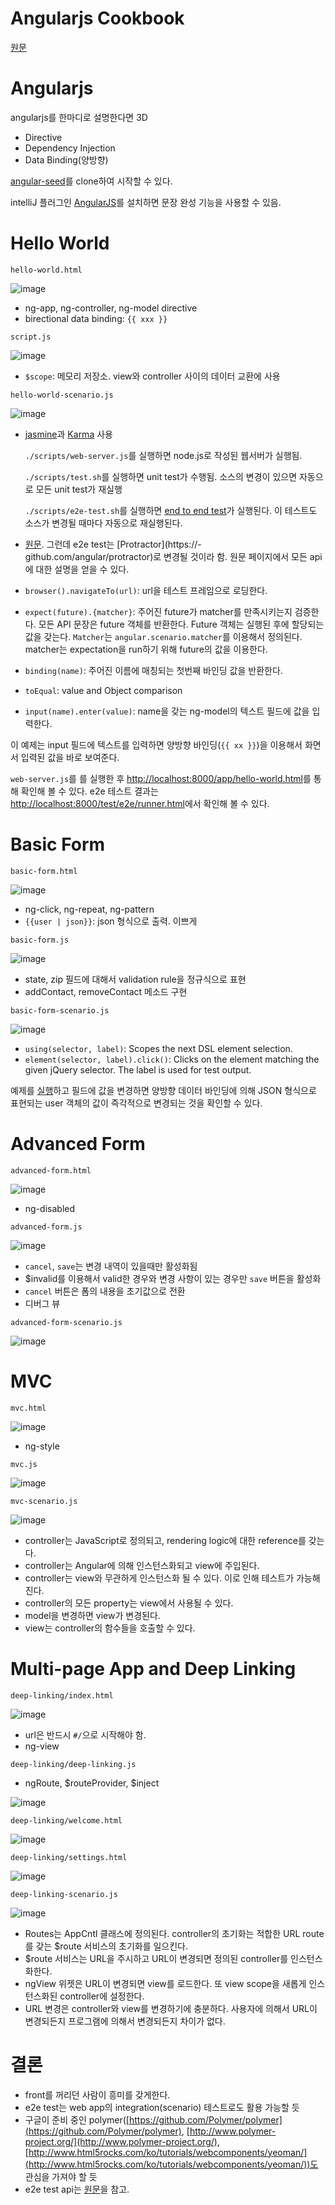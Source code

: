 # Angularjs Cookbook

[원문](http://docs.angularjs.org/cookbook)

# Angularjs

angularjs를 한마디로 설명한다면 3D

- Directive
- Dependency Injection
- Data Binding(양방향)

[angular-seed](https://github.com/angular/angular-seed)를 clone하여 시작할 수 있다.

intelliJ 플러그인 [AngularJS](https://github.com/johnlindquist/angularjs-plugin)를 설치하면 문장 완성 기능을 사용할 수 있음.

# Hello World

`hello-world.html`

![image](images/hello-world-index.html.png)

- ng-app, ng-controller, ng-model directive
- birectional data binding: `{{ xxx }}`

`script.js`

![image](images/hello-world-script.js.png)

- `$scope`: 메모리 저장소. view와 controller 사이의 데이터 교환에 사용

`hello-world-scenario.js`

![image](images/hello-world-scenario.js.png)

- [jasmine](http://pivotal.github.com/jasmine/)과 [Karma](http://karma-runner.github.io/) 사용

	`./scripts/web-server.js`를 실행하면 node.js로 작성된 웹서버가 실행됨.

	`./scripts/test.sh`를 실행하면 unit test가 수행됨. 소스의 변경이 있으면 자동으로 모든 unit test가 재실행

	`./scripts/e2e-test.sh`를 실행하면 [end to end test](http://docs.angularjs.org/guide/dev_guide.e2e-testing)가 실행된다. 이 테스트도 소스가 변경될 때마다 자동으로 재실행된다.
- [원문](http://docs.angularjs.org/guide/dev_guide.e2e-testing). 그런데 e2e test는 [Protractor](https://- github.com/angular/protractor)로 변경될 것이라 함. 원문 페이지에서 모든 api에 대한 설명을 얻을 수 있다.
- `browser().navigateTo(url)`: url을 테스트 프레임으로 로딩한다.
- `expect(future).{matcher}`: 주어진 future가 matcher를 만족시키는지 검증한다. 모든 API 문장은 future 객체를 반환한다. Future 객체는 실행된 후에 할당되는 값을 갖는다. `Matcher`는 `angular.scenario.matcher`를 이용해서 정의된다. matcher는 expectation을 run하기 위해 future의 값을 이용한다.
- `binding(name)`: 주어진 이름에 매칭되는 첫번째 바인딩 값을 반환한다.
- `toEqual`: value and Object comparison
- `input(name).enter(value)`: name을 갖는 ng-model의 텍스트 필드에 값을 입력한다.

이 예제는 input 필드에 텍스트를 입력하면 양방향 바인딩(`{{ xx }}`)을 이용해서 화면서 입력된 값을 바로 보여준다.

`web-server.js`를 를 실행한 후 [http://localhost:8000/app/hello-world.html](http://localhost:8000/app/hello-world.html)를 통해 확인해 볼 수 있다. e2e 테스트 결과는 [http://localhost:8000/test/e2e/runner.html](http://localhost:8000/test/e2e/runner.html)에서 확인해 볼 수 있다.

# Basic Form
`basic-form.html`

![image](images/basic-form.html.png)

- ng-click, ng-repeat, ng-pattern
- `{{user | json}}`: json 형식으로 출력. 이쁘게

`basic-form.js`

![image](images/basic-form.js.png)

- state, zip 필드에 대해서 validation rule을 정규식으로 표현
- addContact, removeContact 메소드 구현

`basic-form-scenario.js`

![image](images/basic-form-scenario.js.png)

- `using(selector, label)`: Scopes the next DSL element selection.
- `element(selector, label).click()`: Clicks on the element matching the given jQuery selector. The label is used for test output.

예제를 [실행](http://localhost:8000/app/basic-form.html)하고 필드에 값을 변경하면 양방향 데이터 바인딩에 의해 JSON 형식으로 표현되는 user 객체의 값이 즉각적으로 변경되는 것을 확인할 수 있다.

# Advanced Form

`advanced-form.html`

![image](images/advanced-form.html.png)

- ng-disabled

`advanced-form.js`

![image](images/advanced-form.js.png)

- `cancel`, `save`는 변경 내역이 있을때만 활성화됨
- $invalid를 이용해서 valid한 경우와 변경 사항이 있는 경우만 `save` 버튼을 활성화
- `cancel` 버튼은 폼의 내용을 초기값으로 전환
- 디버그 뷰

`advanced-form-scenario.js`

![image](images/advanced-form-scenario.js.png)

# MVC

`mvc.html`

![image](images/mvc.html.png)

- ng-style

`mvc.js`

![image](images/mvc.js.png)

`mvc-scenario.js`

![image](images/mvc-scenario.js.png)

- controller는 JavaScript로 정의되고, rendering logic에 대한 reference를 갖는다.
- controller는 Angular에 의해 인스턴스화되고 view에 주입된다.
- controller는 view와 무관하게 인스턴스화 될 수 있다. 이로 인해 테스트가 가능해 진다.
- controller의 모든 property는 view에서 사용될 수 있다.
- model을 변경하면 view가 변경된다.
- view는 controller의 함수들을 호출할 수 있다.

# Multi-page App and Deep Linking

`deep-linking/index.html`

![image](images/deep-linking-index.html.png)

- url은 반드시 `#/`으로 시작해야 함.
- ng-view

`deep-linking/deep-linking.js`

- ngRoute, $routeProvider, $inject

![image](images/deep-linking.js.png)

`deep-linking/welcome.html`

![image](images/deep-linking-welcome.html.png)

`deep-linking/settings.html`

![image](images/deep-linking-settings.html.png)

`deep-linking-scenario.js`

![image](images/deep-linking-scenario.js.png)

- Routes는 AppCntl 클래스에 정의된다. controller의 초기화는 적합한 URL route를 갖는 $route 서비스의 초기화를 일으킨다.
- $route 서비스는 URL을 주시하고 URL이 변경되면 정의된 controller를 인스턴스화한다.
- ngView 위젯은 URL이 변경되면 view를 로드한다. 또 view scope을 새롭게 인스턴스화된 controller에 설정한다.
- URL 변경은 controller와 view를 변경하기에 충분하다. 사용자에 의해서 URL이 변경되든지 프로그램에 의해서 변경되든지 차이가 없다.

# 결론

- front를 꺼리던 사람이 흥미를 갖게한다.
- e2e test는 web app의 integration(scenario) 테스트로도 활용 가능할 듯
- 구글이 준비 중인 polymer([https://github.com/Polymer/polymer](https://github.com/Polymer/polymer), [http://www.polymer-project.org/](http://www.polymer-project.org/), [http://www.html5rocks.com/ko/tutorials/webcomponents/yeoman/](http://www.html5rocks.com/ko/tutorials/webcomponents/yeoman/))도 관심을 가져야 할 듯
- e2e test api는 [원문](http://docs.angularjs.org/guide/dev_guide.e2e-testing)을 참고.